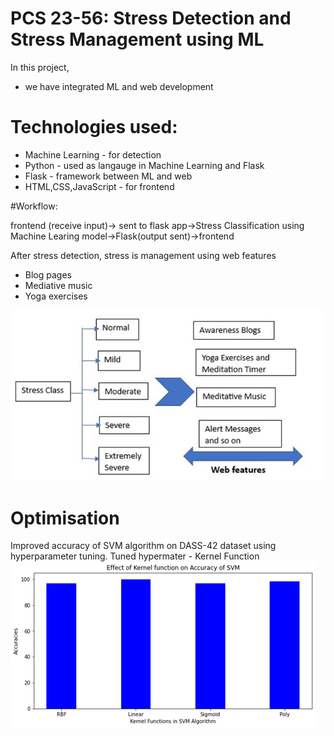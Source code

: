 # PCS 23-56: Stress Detection and Stress Management using ML
In this project, 
* we have integrated ML and web development
 
# Technologies used:
* Machine Learning - for detection
* Python - used as langauge in Machine Learning and Flask
* Flask - framework between ML and web
* HTML,CSS,JavaScript - for frontend

#Workflow:

frontend (receive input)-> sent to flask app->Stress Classification using Machine Learing model->Flask(output sent)->frontend


After stress detection, stress is management using web features
* Blog pages
* Mediative music
* Yoga exercises
 
![web features](https://github.com/asthagoel01/images/blob/0193545acf63c34823dcc119773690dec385cbbe/1.jpg)

# Optimisation
Improved accuracy of SVM algorithm on DASS-42 dataset using hyperparameter tuning.
Tuned hypermater - Kernel Function
![optimisation](https://github.com/asthagoel01/images/blob/adb9078e7731e856a1bd940427248ad4099dd0b3/2.png)





